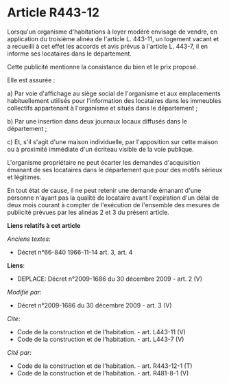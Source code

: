 # Article R443-12

Lorsqu'un organisme d'habitations à loyer modéré envisage de vendre, en application du troisième alinéa de l'article L.
443-11, un logement vacant et a recueilli à cet effet les accords et avis prévus à l'article L. 443-7, il en informe ses
locataires dans le département. 

Cette publicité mentionne la consistance du bien et le prix proposé. 

Elle est assurée : 

a) Par voie d'affichage au siège social de l'organisme et aux emplacements habituellement utilisés pour l'information des
locataires dans les immeubles collectifs appartenant à l'organisme et situés dans le département ; 

b) Par une insertion dans deux journaux locaux diffusés dans le département ; 

c) Et, s'il s'agit d'une maison individuelle, par l'apposition sur cette maison ou à proximité immédiate d'un écriteau
visible de la voie publique.

L'organisme propriétaire ne peut écarter les demandes d'acquisition émanant de ses locataires dans le département que pour
des motifs sérieux et légitimes. 

En tout état de cause, il ne peut retenir une demande émanant d'une personne n'ayant pas la qualité de locataire avant
l'expiration d'un délai de deux mois courant à compter de l'exécution de l'ensemble des mesures de publicité prévues par les
alinéas 2 et 3 du présent article.

**Liens relatifs à cet article**

_Anciens textes_:

  - Décret n°66-840 1966-11-14 art. 3, art. 4

**Liens**:

  - DEPLACE: Décret n°2009-1686 du 30 décembre 2009 - art. 2 (V)

_Modifié par_:

  - Décret n°2009-1686 du 30 décembre 2009 - art. 3 (V)

_Cite_:

  - Code de la construction et de l'habitation. - art. L443-11 (V)
  - Code de la construction et de l'habitation. - art. L443-7 (V)

_Cité par_:

  - Code de la construction et de l'habitation. - art. R443-12-1 (T)
  - Code de la construction et de l'habitation. - art. R481-8-1 (V)
